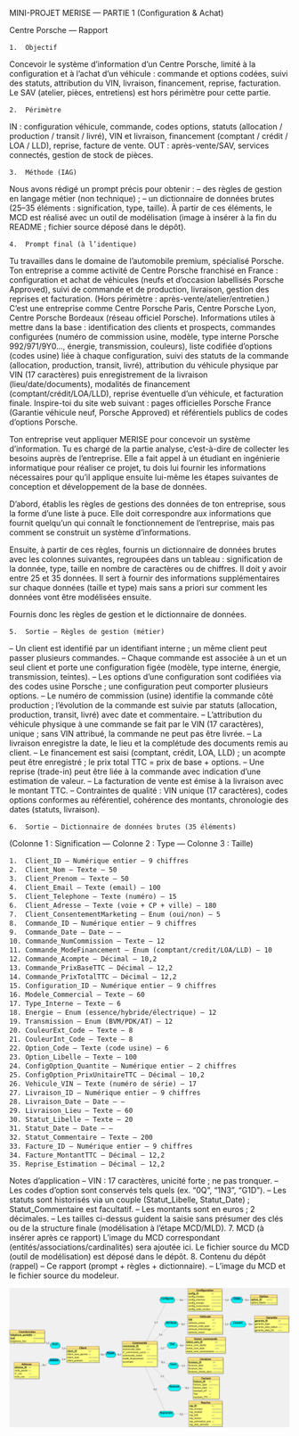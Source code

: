 MINI-PROJET MERISE — PARTIE 1 (Configuration & Achat)

Centre Porsche — Rapport

	1.	Objectif
Concevoir le système d’information d’un Centre Porsche, limité à la configuration et à l’achat d’un véhicule : commande et options codées, suivi des statuts, attribution du VIN, livraison, financement, reprise, facturation. Le SAV (atelier, pièces, entretiens) est hors périmètre pour cette partie.

	2.	Périmètre
IN : configuration véhicule, commande, codes options, statuts (allocation / production / transit / livré), VIN et livraison, financement (comptant / crédit / LOA / LLD), reprise, facture de vente.
OUT : après-vente/SAV, services connectés, gestion de stock de pièces.

	3.	Méthode (IAG)
Nous avons rédigé un prompt précis pour obtenir :
– des règles de gestion en langage métier (non technique) ;
– un dictionnaire de données brutes (25–35 éléments : signification, type, taille).
À partir de ces éléments, le MCD est réalisé avec un outil de modélisation (image à insérer à la fin du README ; fichier source déposé dans le dépôt).

	4.	Prompt final (à l’identique)
Tu travailles dans le domaine de l’automobile premium, spécialisé Porsche.
Ton entreprise a comme activité de Centre Porsche franchisé en France : configuration et achat de véhicules (neufs et d’occasion labellisés Porsche Approved), suivi de commande et de production, livraison, gestion des reprises et facturation. (Hors périmètre : après-vente/atelier/entretien.)
C’est une entreprise comme Centre Porsche Paris, Centre Porsche Lyon, Centre Porsche Bordeaux (réseau officiel Porsche).
Informations utiles à mettre dans la base : identification des clients et prospects, commandes configurées (numéro de commission usine, modèle, type interne Porsche 992/971/9Y0…, énergie, transmission, couleurs), liste codifiée d’options (codes usine) liée à chaque configuration, suivi des statuts de la commande (allocation, production, transit, livré), attribution du véhicule physique par VIN (17 caractères) puis enregistrement de la livraison (lieu/date/documents), modalités de financement (comptant/crédit/LOA/LLD), reprise éventuelle d’un véhicule, et facturation finale.
Inspire-toi du site web suivant : pages officielles Porsche France (Garantie véhicule neuf, Porsche Approved) et référentiels publics de codes d’options Porsche.

Ton entreprise veut appliquer MERISE pour concevoir un système d’information. Tu es chargé de la partie analyse, c’est-à-dire de collecter les besoins auprès de l’entreprise. Elle a fait appel à un étudiant en ingénierie informatique pour réaliser ce projet, tu dois lui fournir les informations nécessaires pour qu’il applique ensuite lui-même les étapes suivantes de conception et développement de la base de données.

D’abord, établis les règles de gestions des données de ton entreprise, sous la forme d’une liste à puce. Elle doit correspondre aux informations que fournit quelqu’un qui connaît le fonctionnement de l’entreprise, mais pas comment se construit un système d’informations.

Ensuite, à partir de ces règles, fournis un dictionnaire de données brutes avec les colonnes suivantes, regroupées dans un tableau : signification de la donnée, type, taille en nombre de caractères ou de chiffres. Il doit y avoir entre 25 et 35 données. Il sert à fournir des informations supplémentaires sur chaque données (taille et type) mais sans a priori sur comment les données vont être modélisées ensuite.

Fournis donc les règles de gestion et le dictionnaire de données.

	5.	Sortie — Règles de gestion (métier)
– Un client est identifié par un identifiant interne ; un même client peut passer plusieurs commandes.
– Chaque commande est associée à un et un seul client et porte une configuration figée (modèle, type interne, énergie, transmission, teintes).
– Les options d’une configuration sont codifiées via des codes usine Porsche ; une configuration peut comporter plusieurs options.
– Le numéro de commission (usine) identifie la commande côté production ; l’évolution de la commande est suivie par statuts (allocation, production, transit, livré) avec date et commentaire.
– L’attribution du véhicule physique à une commande se fait par le VIN (17 caractères), unique ; sans VIN attribué, la commande ne peut pas être livrée.
– La livraison enregistre la date, le lieu et la complétude des documents remis au client.
– Le financement est saisi (comptant, crédit, LOA, LLD) ; un acompte peut être enregistré ; le prix total TTC = prix de base + options.
– Une reprise (trade-in) peut être liée à la commande avec indication d’une estimation de valeur.
– La facturation de vente est émise à la livraison avec le montant TTC.
– Contraintes de qualité : VIN unique (17 caractères), codes options conformes au référentiel, cohérence des montants, chronologie des dates (statuts, livraison).

	6.	Sortie — Dictionnaire de données brutes (35 éléments)
(Colonne 1 : Signification — Colonne 2 : Type — Colonne 3 : Taille)

	1.	Client_ID — Numérique entier — 9 chiffres
	2.	Client_Nom — Texte — 50
	3.	Client_Prenom — Texte — 50
	4.	Client_Email — Texte (email) — 100
	5.	Client_Telephone — Texte (numéro) — 15
	6.	Client_Adresse — Texte (voie + CP + ville) — 180
	7.	Client_ConsentementMarketing — Enum (oui/non) — 5
	8.	Commande_ID — Numérique entier — 9 chiffres
	9.	Commande_Date — Date — —
	10.	Commande_NumCommission — Texte — 12
	11.	Commande_ModeFinancement — Enum (comptant/credit/LOA/LLD) — 10
	12.	Commande_Acompte — Décimal — 10,2
	13.	Commande_PrixBaseTTC — Décimal — 12,2
	14.	Commande_PrixTotalTTC — Décimal — 12,2
	15.	Configuration_ID — Numérique entier — 9 chiffres
	16.	Modele_Commercial — Texte — 60
	17.	Type_Interne — Texte — 6
	18.	Energie — Enum (essence/hybride/électrique) — 12
	19.	Transmission — Enum (BVM/PDK/AT) — 12
	20.	CouleurExt_Code — Texte — 8
	21.	CouleurInt_Code — Texte — 8
	22.	Option_Code — Texte (code usine) — 6
	23.	Option_Libelle — Texte — 100
	24.	ConfigOption_Quantite — Numérique entier — 2 chiffres
	25.	ConfigOption_PrixUnitaireTTC — Décimal — 10,2
	26.	Vehicule_VIN — Texte (numéro de série) — 17
	27.	Livraison_ID — Numérique entier — 9 chiffres
	28.	Livraison_Date — Date — —
	29.	Livraison_Lieu — Texte — 60
	30.	Statut_Libelle — Texte — 20
	31.	Statut_Date — Date — —
	32.	Statut_Commentaire — Texte — 200
	33.	Facture_ID — Numérique entier — 9 chiffres
	34.	Facture_MontantTTC — Décimal — 12,2
	35.	Reprise_Estimation — Décimal — 12,2

Notes d’application
– VIN : 17 caractères, unicité forte ; ne pas tronquer.
– Les codes d’option sont conservés tels quels (ex. “0Q”, “1N3”, “G1D”).
– Les statuts sont historisés via un couple (Statut_Libelle, Statut_Date) ; Statut_Commentaire est facultatif.
– Les montants sont en euros ; 2 décimales.
– Les tailles ci-dessus guident la saisie sans présumer des clés ou de la structure finale (modélisation à l’étape MCD/MLD).
	7.	MCD (à insérer après ce rapport)
L’image du MCD correspondant (entités/associations/cardinalités) sera ajoutée ici. Le fichier source du MCD (outil de modélisation) est déposé dans le dépôt.
	8.	Contenu du dépôt (rappel)
– Ce rapport (prompt + règles + dictionnaire).
– L’image du MCD et le fichier source du modeleur.



![MSD](MCD.jpg)
